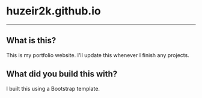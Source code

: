 # huzeir2k.github.io

---

## What is this?

This is my portfolio website. I'll update this whenever I finish any projects.

## What did you build this with?

I built this using a Bootstrap template.

